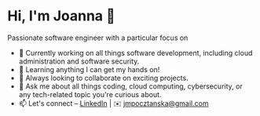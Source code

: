 
<!-- ![Afraz on iOS Academy](https://raw.githubusercontent.com/AfrazCodes/AfrazCodes/main/header.png) -->


# Hi, I'm Joanna 👋

Passionate software engineer with a particular focus on 
<!-- Apple Platforms – iOS/macOS. You can find me creating videos on [iOS Academy](https://www.youtube.com/iOSAcademy), contributing to Open Source here on Github, and frequenting new coffee shops in NYC. -->


- 🔭 Currently working on all things software development, including cloud administration and software security. <!-- Apple – iOS, macOS, watchOS, tvOS -->
- 🌱 Learning anything I can get my hands on!
- 👯 Always looking to collaborate on exciting projects.
- 💬 Ask me about all things coding, cloud computing, cybersecurity, or any tech-related topic you're curious about. <!--iOS-->
- 📫 Let's connect – [LinkedIn](https://www.linkedin.com/in/joanna-pocztanska) | ✉️ jmpocztanska@gmail.com <!-- [Personal Website](https://afraz.me) -->
<!-- - ⚡ -->  <!-- [Sponsor iOS Academy](mailto:hello@iosacademy.io) -->
